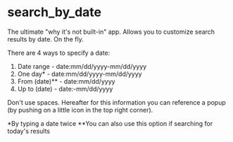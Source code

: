 # search_by_date

The ultimate "why it's not built-in" app. Allows you to customize search results by date. On the fly.

There are 4 ways to specify a date:

1. Date range - date:mm/dd/yyyy-mm/dd/yyyy
2. One day* - date:mm/dd/yyyy-mm/dd/yyyy
3. From (date)** - date:mm/dd/yyyy
4. Up to (date) - date:-mm/dd/yyyy

Don't use spaces. Hereafter for this information you can reference a popup (by pushing on a little icon in the top right corner).

*By typing a date twice
**You can also use this option if searching for today's results
